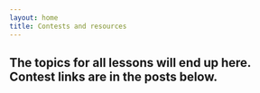 ```yaml
---
layout: home
title: Contests and resources
---
```


## The topics for all lessons will end up here. Contest links are in the posts below.